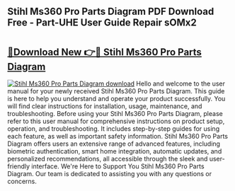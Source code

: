 ## Stihl Ms360 Pro Parts Diagram PDF Download Free - Part-UHE User Guide Repair sOMx2

# <h2><a href="http://dfubvzr.blite.top/?on=Stihl+Ms360+Pro+Parts+Diagram">🔗Download New 👉🔴 Stihl Ms360 Pro Parts Diagram</a></h2>

[![Stihl Ms360 Pro Parts Diagram download](https://i.imgur.com/lujVjoI.png)](http://dfubvzr.blite.top/?on=Stihl+Ms360+Pro+Parts+Diagram)
Hello and welcome to the user manual for your newly received Stihl Ms360 Pro Parts Diagram. This guide is here to help you understand and operate your product successfully. You will find clear instructions for installation, usage, maintenance, and troubleshooting. Before using your Stihl Ms360 Pro Parts Diagram, please refer to this user manual for comprehensive instructions on product setup, operation, and troubleshooting. It includes step-by-step guides for using each feature, as well as important safety information. Stihl Ms360 Pro Parts Diagram offers users an extensive range of advanced features, including biometric authentication, smart home integration, automatic updates, and personalized recommendations, all accessible through the sleek and user-friendly interface. We're Here to Support You Stihl Ms360 Pro Parts Diagram. Our team is dedicated to assisting you with any questions or concerns.
